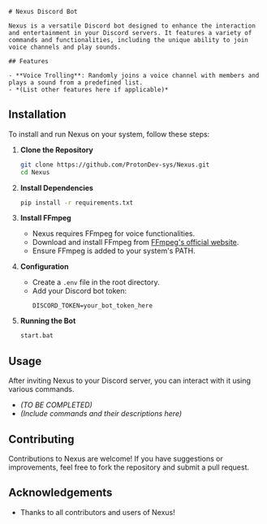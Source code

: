 ```
# Nexus Discord Bot

Nexus is a versatile Discord bot designed to enhance the interaction and entertainment in your Discord servers. It features a variety of commands and functionalities, including the unique ability to join voice channels and play sounds.

## Features

- **Voice Trolling**: Randomly joins a voice channel with members and plays a sound from a predefined list.
- *(List other features here if applicable)*
```
## Installation

To install and run Nexus on your system, follow these steps:

1. **Clone the Repository**
   ```sh
   git clone https://github.com/ProtonDev-sys/Nexus.git
   cd Nexus
   ```

2. **Install Dependencies**
   ```sh
   pip install -r requirements.txt
   ```

3. **Install FFmpeg**
   - Nexus requires FFmpeg for voice functionalities.
   - Download and install FFmpeg from [FFmpeg's official website](https://ffmpeg.org/download.html).
   - Ensure FFmpeg is added to your system's PATH.

4. **Configuration**
   - Create a `.env` file in the root directory.
   - Add your Discord bot token:
     ```
     DISCORD_TOKEN=your_bot_token_here
     ```

5. **Running the Bot**
   ```sh
   start.bat
   ```

## Usage

After inviting Nexus to your Discord server, you can interact with it using various commands.

- *(TO BE COMPLETED)*
- *(Include commands and their descriptions here)*

## Contributing

Contributions to Nexus are welcome! If you have suggestions or improvements, feel free to fork the repository and submit a pull request.

## Acknowledgements

- Thanks to all contributors and users of Nexus!

```
